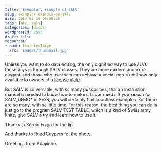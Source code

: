 ```yaml
---
title: 'Exemplary example of SALV'
slug: exemplar-exemplo-de-salv
date: 2014-02-10 09:00:25
tags: [alv, salv]
categories: [dicas]
wordpressId: 2593
draft: false
resources:
- name: featuredImage
  src: 'images/thumbnail.jpg'
---
```

Unless you want to do data editing, the only dignified way to use ALVs these days is through SALV classes. They are more modern and more elegant, and those who use them can achieve a social status until now only available to owners of a [license plate][1].

<!--more-->

But SALV is so versatile, with so many possibilities, that an instruction manual is needed to know how to make it fit our needs. If you search for SALV_DEMO* in SE38, you will certainly find countless examples. But there are so many, with so little time. For this reason, the best thing you can do is just go to the program SALV_TEST_TABLE, which is a kind of Swiss army knife, give SALV a try and learn how to use it.

Thanks to Sérgio Fraga for the tip.

And thanks to Ruud Cuypers for the [photo][2].

Greetings from Abapinho.

   [1]: https://www.youtube.com/watch?v=JtN35OUIu0g
   [2]: https://www.flickr.com/photos/ruudcuypers/5474462570
